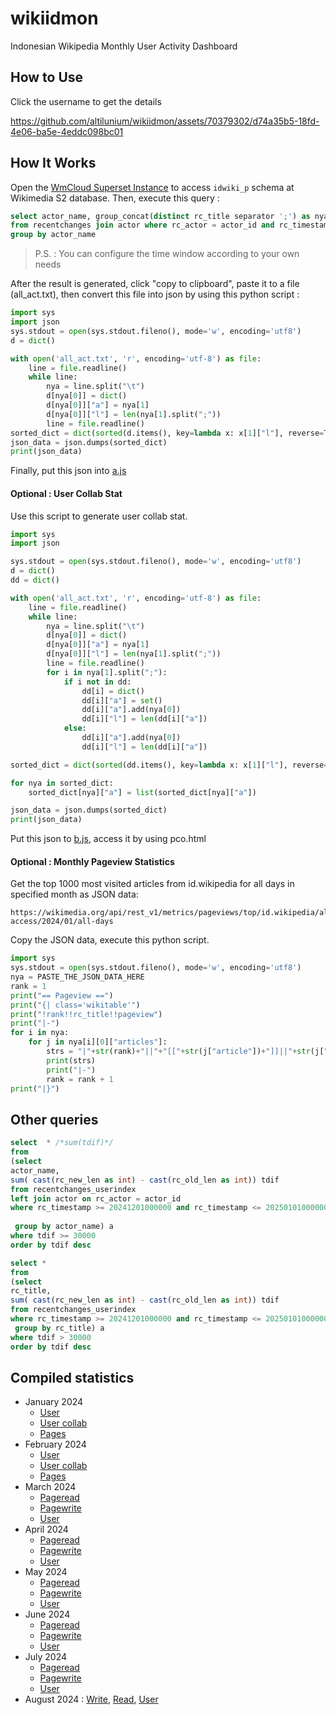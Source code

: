 # wikiidmon
Indonesian Wikipedia Monthly User Activity Dashboard

## How to Use
Click the username to get the details

https://github.com/altilunium/wikiidmon/assets/70379302/d74a35b5-18fd-4e06-ba5e-4eddc098bc01

## How It Works

Open the [WmCloud Superset Instance](https://superset.wmcloud.org/) to access `idwiki_p` schema at Wikimedia S2 database. Then, execute this query :

~~~sql
select actor_name, group_concat(distinct rc_title separator ';') as nya
from recentchanges join actor where rc_actor = actor_id and rc_timestamp >= 20240101000000 and rc_timestamp <= 20240201000000
group by actor_name 
~~~

> P.S. : You can configure the time window according to your own needs

After the result is generated, click "copy to clipboard", paste it to a file (all_act.txt), then convert this file into json by using this python script : 

~~~python
import sys
import json
sys.stdout = open(sys.stdout.fileno(), mode='w', encoding='utf8')
d = dict()

with open('all_act.txt', 'r', encoding='utf-8') as file:
    line = file.readline()
    while line:
        nya = line.split("\t")
        d[nya[0]] = dict()
        d[nya[0]]["a"] = nya[1]
        d[nya[0]]["l"] = len(nya[1].split(";"))
        line = file.readline()
sorted_dict = dict(sorted(d.items(), key=lambda x: x[1]["l"], reverse=True)) 
json_data = json.dumps(sorted_dict)
print(json_data)
~~~

Finally, put this json into [a.js](https://github.com/altilunium/wikiidmon/blob/main/jan24/a.js)

#### Optional : User Collab Stat
Use this script to generate user collab stat.

~~~python
import sys
import json

sys.stdout = open(sys.stdout.fileno(), mode='w', encoding='utf8')
d = dict()
dd = dict()

with open('all_act.txt', 'r', encoding='utf-8') as file:
    line = file.readline()
    while line:
        nya = line.split("\t")
        d[nya[0]] = dict()
        d[nya[0]]["a"] = nya[1]
        d[nya[0]]["l"] = len(nya[1].split(";"))
        line = file.readline()
        for i in nya[1].split(";"):
            if i not in dd:
                dd[i] = dict()
                dd[i]["a"] = set()
                dd[i]["a"].add(nya[0])
                dd[i]["l"] = len(dd[i]["a"])
            else:
                dd[i]["a"].add(nya[0])
                dd[i]["l"] = len(dd[i]["a"]) 

sorted_dict = dict(sorted(dd.items(), key=lambda x: x[1]["l"], reverse=True))   

for nya in sorted_dict:
    sorted_dict[nya]["a"] = list(sorted_dict[nya]["a"])

json_data = json.dumps(sorted_dict)
print(json_data)
~~~
Put this json to [b.js](https://github.com/altilunium/wikiidmon/tree/main/jan24), access it by using pco.html

#### Optional : Monthly Pageview Statistics
Get the top 1000 most visited articles from id.wikipedia for all days in specified month as JSON data:
```
https://wikimedia.org/api/rest_v1/metrics/pageviews/top/id.wikipedia/all-access/2024/01/all-days
```

Copy the JSON data, execute this python script.
~~~python
import sys
sys.stdout = open(sys.stdout.fileno(), mode='w', encoding='utf8')
nya = PASTE_THE_JSON_DATA_HERE
rank = 1
print("== Pageview ==")
print("{| class='wikitable'")
print("!rank!!rc_title!!pageview")
print("|-")
for i in nya:
	for j in nya[i][0]["articles"]:
		strs = "|"+str(rank)+"||"+"[["+str(j["article"])+"]]||"+str(j["views"])
		print(strs)
		print("|-")
		rank = rank + 1
print("|}")
~~~

## Other queries
~~~sql
select  * /*sum(tdif)*/ 
from 
(select
actor_name,
sum( cast(rc_new_len as int) - cast(rc_old_len as int)) tdif
from recentchanges_userindex
left join actor on rc_actor = actor_id
where rc_timestamp >= 20241201000000 and rc_timestamp <= 20250101000000  and rc_bot = 0 and (rc_source = 'mw.new' or rc_source='mw.edit') 
 
 group by actor_name) a 
where tdif >= 30000
order by tdif desc
~~~

~~~sql
select *
from 
(select
rc_title,
sum( cast(rc_new_len as int) - cast(rc_old_len as int)) tdif
from recentchanges_userindex
where rc_timestamp >= 20241201000000 and rc_timestamp <= 20250101000000  and rc_bot = 0 and (rc_source = 'mw.new' or rc_source='mw.edit') 
 group by rc_title) a 
where tdif > 30000
order by tdif desc
~~~




## Compiled statistics
* January 2024
  * [User](https://altilunium.github.io/wikiidmon/jan24/)
  * [User collab](https://altilunium.github.io/wikiidmon/jan24/pco.html)
  * [Pages](https://id.wikipedia.org/wiki/Pengguna:Rtnf/Statistik_Januari_2024)
* February 2024 
  * [User](https://altilunium.github.io/wikiidmon/2024/feb/)
  * [User collab](https://altilunium.github.io/wikiidmon/2024/feb/pco.html)
  * [Pages](https://github.com/altilunium/wikiidmon/blob/main/2024/feb.txt)
* March 2024
  * [Pageread](https://github.com/altilunium/wikiidmon/blob/main/2024/mar/pageview.txt)
  * [Pagewrite](https://github.com/altilunium/wikiidmon/blob/main/2024/mar/pagewrite.txt)
  * [User](https://github.com/altilunium/wikiidmon/blob/main/2024/mar/user.txt)
* April 2024
  * [Pageread](https://github.com/altilunium/wikiidmon/blob/main/2024/apr/pageview.txt)
  * [Pagewrite](https://github.com/altilunium/wikiidmon/blob/main/2024/apr/pagewrite.txt)
  * [User](https://github.com/altilunium/wikiidmon/blob/main/2024/apr/user.txt)
* May 2024
  * [Pageread](https://github.com/altilunium/wikiidmon/blob/main/2024/mei/pageview.txt)
  * [Pagewrite](https://github.com/altilunium/wikiidmon/blob/main/2024/mei/pagewrite.txt)
  * [User](https://github.com/altilunium/wikiidmon/blob/main/2024/mei/user.txt)
* June 2024 
  * [Pageread](https://github.com/altilunium/wikiidmon/blob/main/2024/jun/read.txt)
  * [Pagewrite](https://github.com/altilunium/wikiidmon/blob/main/2024/jun/write.txt)
  * [User](https://github.com/altilunium/wikiidmon/blob/main/2024/jun/user.txt)
* July 2024
  * [Pageread](https://github.com/altilunium/wikiidmon/blob/main/2024/jul/view.txt)
  * [Pagewrite](https://github.com/altilunium/wikiidmon/blob/main/2024/jul/page.txt)
  * [User](https://github.com/altilunium/wikiidmon/blob/main/2024/jul/user.txt)
* August 2024 : [Write](https://github.com/altilunium/wikiidmon/blob/main/2024/aug/write.txt), [Read](https://github.com/altilunium/wikiidmon/blob/main/2024/aug/read.txt), [User](https://github.com/altilunium/wikiidmon/blob/main/2024/aug/user.txt)
